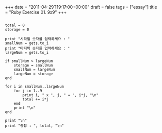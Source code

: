 +++
date = "2011-04-29T19:17:00+00:00"
draft = false
tags = ["essay"]
title = "Ruby Exercise 01. 9x9"
+++
<p><pre><code class="ruby">&#13;
total = 0&#13;
storage = 0&#13;
&#13;
print "시작할 숫자를 입력하세요 : "&#13;
smallNum = gets.to_i&#13;
print "마지막 숫자를 입력하세요 : "&#13;
largeNum = gets.to_i&#13;
&#13;
if smallNum &gt; largeNum&#13;
	storage = smallNum&#13;
	smallNum = largeNum&#13;
	largeNum = storage&#13;
end&#13;
&#13;
for i in smallNum..largeNum&#13;
	for j in 1..9&#13;
		print i, " x ", j, " = ", i*j, "\n"&#13;
		total += i*j&#13;
	end&#13;
	print "\n"&#13;
end&#13;
&#13;
print "\n"&#13;
print "총합 : ", total, "\n"&#13;
</code></pre> </p>